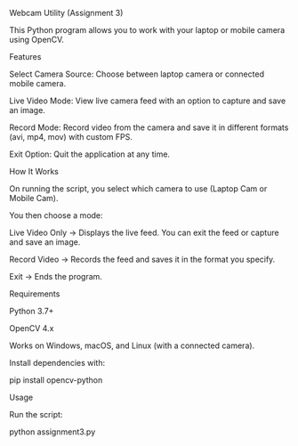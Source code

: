 Webcam Utility (Assignment 3)

This Python program allows you to work with your laptop or mobile camera using OpenCV.

Features

Select Camera Source: Choose between laptop camera or connected mobile camera.

Live Video Mode: View live camera feed with an option to capture and save an image.

Record Mode: Record video from the camera and save it in different formats (avi, mp4, mov) with custom FPS.

Exit Option: Quit the application at any time.

How It Works

On running the script, you select which camera to use (Laptop Cam or Mobile Cam).

You then choose a mode:

Live Video Only → Displays the live feed. You can exit the feed or capture and save an image.

Record Video → Records the feed and saves it in the format you specify.

Exit → Ends the program.

Requirements

Python 3.7+

OpenCV 4.x

Works on Windows, macOS, and Linux (with a connected camera).

Install dependencies with:

pip install opencv-python

Usage

Run the script:

python assignment3.py
